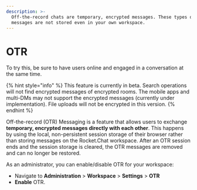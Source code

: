 ```yaml
---
description: >-
  Off-the-record chats are temporary, encrypted messages. These types of
  messages are not stored even in your own workspace.
---
```


# OTR

To try this, be sure to have users online and engaged in a conversation at the same time.&#x20;

{% hint style="info" %}
This feature is currently in beta. Search operations will not find encrypted messages of encrypted rooms. The mobile apps and multi-DMs may not support the encrypted messages (currently under implementation). File uploads will not be encrypted in this version.
{% endhint %}

Off-the-record (OTR) Messaging is a feature that allows users to exchange **temporary, encrypted messages directly with each other**. This happens by using the local, non-persistent session storage of their browser rather than storing messages on the Rocket.Chat workspace. After an OTR session ends and the session storage is cleared, the OTR messages are removed and can no longer be restored.

As an administrator, you can enable/disable OTR for your workspace:

* Navigate to **Administration** > **Workspace** > **Settings** > **OTR**
* **Enable** OTR.
